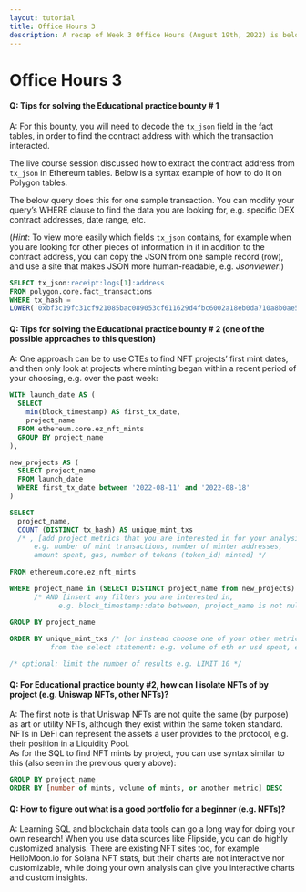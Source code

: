 ```yaml
---
layout: tutorial
title: Office Hours 3
description: A recap of Week 3 Office Hours (August 19th, 2022) is below.
---
```


# Office Hours 3

#### Q: Tips for solving the Educational practice bounty # 1&#x20;

A: For this bounty, you will need to decode the `tx_json` field in the fact tables, in order to find the contract address with which the transaction interacted.&#x20;

The live course session discussed how to extract the contract address from `tx_json` in Ethereum tables. Below is a syntax example of how to do it on Polygon tables.&#x20;

The below query does this for one sample transaction. You can modify your query’s WHERE clause to find the data you are looking for, e.g. specific DEX contract addresses, date range, etc.&#x20;

(_Hint_: To view more easily which fields `tx_json` contains, for example when you are looking for other pieces of information in it in addition to the contract address, you can copy the JSON from one sample record (row), and use a site that makes JSON more human-readable, e.g. _Jsonviewer_.)

```sql
SELECT tx_json:receipt:logs[1]:address 
FROM polygon.core.fact_transactions 
WHERE tx_hash = 
LOWER('0xbf3c19fc31cf921085bac089053cf611629d4fbc6002a18eb0da710a8b0ae5be')
```

#### Q: Tips for solving the Educational practice bounty # 2 (one of the possible approaches to this question)&#x20;

A: One approach can be to use CTEs to find NFT projects’ first mint dates, and then only look at projects where minting began within a recent period of your choosing, e.g. over the past week:

```sql
WITH launch_date AS ( 
  SELECT 
    min(block_timestamp) AS first_tx_date, 
    project_name 
  FROM ethereum.core.ez_nft_mints 
  GROUP BY project_name 
), 

new_projects AS ( 
  SELECT project_name 
  FROM launch_date 
  WHERE first_tx_date between '2022-08-11' and '2022-08-18' 
) 

SELECT 
  project_name, 
  COUNT (DISTINCT tx_hash) AS unique_mint_txs 
  /* , [add project metrics that you are interested in for your analysis:
      e.g. number of mint transactions, number of minter addresses, 
      amount spent, gas, number of tokens (token_id) minted] */   
      
FROM ethereum.core.ez_nft_mints         

WHERE project_name in (SELECT DISTINCT project_name from new_projects) 
      /* AND [insert any filters you are interested in, 
            e.g. block_timestamp::date between, project_name is not null, etc.] */   
                        
GROUP BY project_name 

ORDER BY unique_mint_txs /* [or instead choose one of your other metrics of interest
          from the select statement: e.g. volume of eth or usd spent, etc.] */ DESC

/* optional: limit the number of results e.g. LIMIT 10 */          
```

#### Q: For Educational practice bounty #2, how can I isolate NFTs of by project (e.g. Uniswap NFTs, other NFTs)?&#x20;

A: The first note is that Uniswap NFTs are not quite the same (by purpose) as art or utility NFTs, although they exist within the same token standard. NFTs in DeFi can represent the assets a user provides to the protocol, e.g. their position in a Liquidity Pool.\
As for the SQL to find NFT mints by project, you can use syntax similar to this (also seen in the previous query above):

```sql
GROUP BY project_name 
ORDER BY [number of mints, volume of mints, or another metric] DESC
```

#### Q: How to figure out what is a good portfolio for a beginner (e.g. NFTs)?&#x20;

A: Learning SQL and blockchain data tools can go a long way for doing your own research! When you use data sources like Flipside, you can do highly customized analysis. There are existing NFT sites too, for example HelloMoon.io for Solana NFT stats, but their charts are not interactive nor customizable, while doing your own analysis can give you interactive charts and custom insights.
